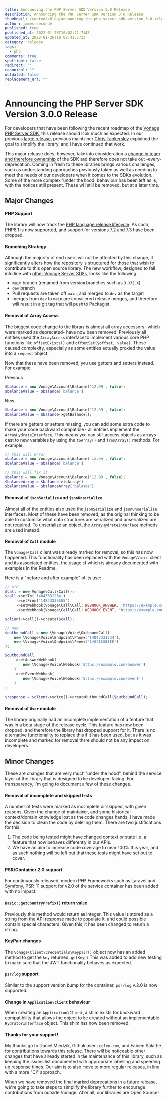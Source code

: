 ```yaml
---
title: Announcing the PHP Server SDK Version 3.0 Release
description: Announcing the PHP Server SDK Version 3.0 Release
thumbnail: /content/blog/announcing-the-php-server-sdk-version-3-0-release/annoucnce.jpg
author: james-seconde
published: true
published_at: 2022-01-26T10:02:41.734Z
updated_at: 2022-01-26T10:02:41.773Z
category: release
tags:
  - php
comments: true
spotlight: false
redirect: ""
canonical: ""
outdated: false
replacement_url: ""
---
```

# Announcing the PHP Server SDK Version 3.0.0 Release

For developers that have been following the recent roadmap of the [Vonage PHP Server SDK](https://github.com/Vonage/vonage-php-sdk-core), this release should look much as expected. In our previous [large release](https://learn.vonage.com/blog/2020/08/03/announcing-the-php-server-sdk-version-2-2-0-release/), previous maintainer [Chris Tankersley](https://ctankersley.com/) explained the goal to simplify the library, and I have continued that work.

This major release does, however, take into consideration a [change in team and therefore ownership](https://learn.vonage.com/blog/2021/10/11/james-seconde-joins-the-developer-relations-team/) of the SDK and therefore does not take out -every- deprecation. Coming in fresh to these libraries brings various challenges, such as understanding approaches previously taken as well as needing to meet the needs of our developers when it comes to the SDKs evolution. Some of the more complex 'under the hood' behaviour has been left as is, with the notices still present. These will still be removed, but at a later time.

## Major Changes

#### PHP Support

The library will now track the [PHP language release lifecycle](https://www.php.net/supported-versions.php). As such, PHP8.1 is now supported, and support for versions 7.2 and 7.3 have been dropped.

#### Branching Strategy
Although the majority of end users will not be affected by this change, it significantly alters how the repository is structured for those that wish to contribute to this open source library. The new workflow, designed to fall into line with [other Vonage Server SDKs](), looks like the following:

* `main` branch (renamed from version branches such as `3.X`/`2.X`)
* `dev` branch
* Pull requests are taken off `main`, and merged to `dev` as the target
* merges from `dev` to `main` are considered release merges, and therefore will result in a git tag that will push to Packagist.

#### Removal of Array Access

The biggest code change to the library is almost all array accessors -which were marked as deprecated- have now been removed. Previously all entities used the `ArrayAccess` interface to implement various core PHP functions like `offsetExists()` and `offsetSet($offset, value)`. These caused complexity, especially as some entities actually proxied the value into a `request` object.

Now that these have been removed, you use getters and setters instead. For example:

Previous
```php
$balance = new Vonage\Account\Balance('12.99', false);
$balanceValue = $balance['balance']

```

New
```php
$balance = new Vonage\Account\Balance('12.99', false);
$balanceValue = $balance->getBalance();
```

If there are getters or setters missing, you can add some extra code to make your code backward compatible - all entities implement the `ArrayHydrateInterface`. This means you can still access objects as arrays cast to new variables by using the `toArray()` and `fromArray()` methods. For example:

```php
// this will error
$balance = new Vonage\Account\Balance('12.99', false);
$balanceValue = $balance['balance']

// this will fix it
$balance = new Vonage\Account\Balance('12.99', false);
$balanceArray = $balance->toArray();
$balanceValue = $balanceArray['balance']
```

#### Removal of `jsonSerialize` and `jsonUnserialize`

Almost all of the entities also used the `jsonSerialize` and `jsonUnserialize`  interfaces. Most of these have been removed, as the original thinking to be able to customise what data structures are serialized and unserialized are not required. To unserialize an object, the `ArrayHydrateInterface` methods are used instead.

#### Removal of `Call` module

The `Vonage\Call` client was already marked for removal, so this has now happened. This functionality has been replaced with the `Vonage\Voice` client and its associated entities, the usage of which is already documented with examples in the Readme.

Here is a "before and after example" of its use:

```php
// old
$call = new Vonage\Call\Call();
$call->setTo('14843331234')
     ->setFrom('14843335555')
     ->setWebhook(Vonage\Call\Call::WEBHOOK_ANSWER, 'https://example.com/answer')
     ->setWebhook(Vonage\Call\Call::WEBHOOK_EVENT, 'https://example.com/event');

$client->call()->create($call);

// new
$outboundCall = new \Vonage\Voice\OutboundCall(  
    new \Vonage\Voice\Endpoint\Phone('14843331234'),  
    new \Vonage\Voice\Endpoint\Phone('14843335555')  
);  

$outboundCall  
    ->setAnswerWebhook(  
        new \Vonage\Voice\Webhook('https://example.com/answer')  
    )  
    ->setEventWebhook(  
        new \Vonage\Voice\Webhook('https://example.com/event')  
    )  
;  
  
$response = $client->voice()->createOutboundCall($outboundCall);
```

#### Removal of `User` module

The library originally had an incomplete implementation of a feature that was in a beta stage of the release cycle. This feature has now been dropped, and therefore the library has dropped support for it. There is no alternative functionality to replace this if it has been used, but as it was incomplete and marked for removal there should not be any impact on developers.

## Minor Changes
These are changes that are very much "under the hood", behind the service layer of the library that is designed to be developer-facing. For transparency, I'm going to document a few of these changes.

#### Removal of incomplete and skipped tests
A number of tests were marked as incomplete or skipped, with given reasons. Given the change of maintainer, and some historical context/domain knowledge lost as the code changes hands, I have made the decision to clean the code by deleting them. There are two justifications for this:
1. The code being tested might have changed context or state i.e. a feature that now behaves differently in our APIs.
2. We have an aim to increase code coverage to near 100% this year, and as such nothing will be left out that these tests might have set out to cover.

#### PSR/Container 2.0 support
For continuously released, modern PHP Frameworks such as Laravel and Symfony, PSR-11 support for v2.0 of the service container has been added with no impact.

#### `Basic::getCountryPrefix()` return value
Previously this method would return an integer. This value is stored as a string from the API response made to populate it, and could possible contain special characters. Given this, it has been changed to return a string.

#### KeyPair changes
The `Vonage\Client\Credentials\Keypair()` object now has an added method to get the `key` returned, `getKey()` This was added to add new testing to make sure that the JWT functionality behaves as expected.

#### `psr/log` support
Similar to the support version bump for the container, `psr/log` v.2.0 is now supported.

#### Change in `Application\Client` behaviour
When creating an `Application\Client`, a shim exists for backward compatibility that allows the object to be created without an implementable `HydratorInterface` object. This shim has now been removed.

#### Thanks for your support!
My thanks go to Daniel Miedzik, Github user `iceleo-com`, and Fabien Salathe for contributions towards this release. There will be noticeable other changes that have already started in the maintenance of this library, such as keeping the issues list documented with appropriate labelling and speeding up response times. Our aim is to also move to more regular releases, in line with a more "CI" approach.

When we have removed the final marked deprecations in a future release, we're going to take steps to simplify the library further to encourage contributions from outside Vonage. After all, our libraries are Open Source!